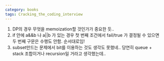 ```yaml
---
category: books
tags: Cracking_the_coding_interview
---
```


1. DP의 경우 무엇을 memoization할 것인가가 중요한 듯..
2. if 안에 a&&b 나 a||b 가 있는 경우 첫 번째 조건에서 fail/true 가 결정될 수 있으면 두 번째 구문은 수행도 안함. 순서대로임!
3. subset만드는 문제에서 bit를 이용하는 것도 생각도 못했네.. 당연히 queue + stack 조합이거나 recursion일 거라고 생각했는데..
